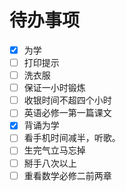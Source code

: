 # 待办事项
- [x] 为学
- [ ] 打印提示
- [ ] 洗衣服
- [ ] 保证一小时锻炼
- [ ] 收银时间不超四个小时
- [ ] 英语必修一第一篇课文
- [x] 背诵为学
- [ ] 看手机时间减半，听歌。
- [ ] 生完气立马忘掉
- [ ] 掰手八次以上
- [ ] 重看数学必修二前两章
